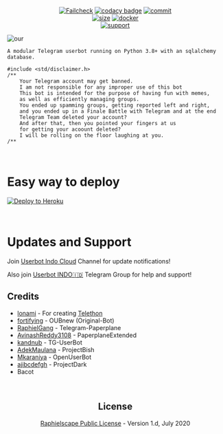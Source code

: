 <p align="center">
    <a href="https://github.com/rizgustiadi/AkenoXNew/actions?query=workflow%3AFailCheck" > <img src="https://img.shields.io/github/workflow/status/rizgustiadi/AkenoXNew/FailCheck/sql-extended?style=for-the-badge&logo=github-actions&logoColor=white" alt="Failcheck" /></a>
    <a href="https://www.codacy.com/manual/rizgustiadi/AkenoXNew?utm_source=github.com&utm_medium=referral&utm_content=rizgustiadi/AkenoXNew&utm_campaign=Badge_Grade"><img src="https://img.shields.io/codacy/grade/c460544d68334a51b84c83ce8d3a1e98?style=for-the-badge&logo=codacy" alt="codacy badge" /></a>
    <a href="https://github.com/rizgustiadi/AkenoXNew/commits/sql-extended"><img src="https://img.shields.io/github/last-commit/rizgustiadi/AkenoXNew/sql-extended?style=for-the-badge&logo=github" alt="commit" /></a></br>
    <a href="https://github.com/rizgustiadi/AkenoXNew"><img src="https://img.shields.io/github/repo-size/rizgustiadi/AkenoXNew?style=for-the-badge&logo=github" alt="size" /></a>
    <a href="https://hub.docker.com/r/rizgustiadi/AkenoXNew"> <img src="https://img.shields.io/docker/image-size/rizgustiadi/AkenoXNew/latest?color=red&label=Docker%20Size&style=for-the-badge&logo=docker&logoColor=white" alt="docker" /></a></br>
    <a href="https://t.me/userbotindo"> <img src="https://img.shields.io/badge/telegram-Support_Group-blue?style=social&logo=telegram" alt="support" /></a>
</p>

![our](https://telegra.ph/file/42d57cae901ae6b0322ba.jpg)

`
 A modular Telegram userbot running on Python 3.8+ with an sqlalchemy database.
`

```
#include <std/disclaimer.h>
/**
    Your Telegram account may get banned.
    I am not responsible for any improper use of this bot
    This bot is intended for the purpose of having fun with memes,
    as well as efficiently managing groups.
    You ended up spamming groups, getting reported left and right,
    and you ended up in a Finale Battle with Telegram and at the end
    Telegram Team deleted your account?
    And after that, then you pointed your fingers at us
    for getting your acoount deleted?
    I will be rolling on the floor laughing at you.
/**
```

<p align="center">&nbsp;</p>

# Easy way to deploy
<p><a href="https://heroku.com/deploy?template=https://github.com/rizgustiadi/AkenoXNew/main"> <img src="https://www.herokucdn.com/deploy/button.svg" alt="Deploy to Heroku" /></a></p>


<p align="center">&nbsp;</p>





# Updates and Support

Join <a href="https://t.me/userbotindocloud">Userbot Indo Cloud</a> Channel for update notifications!

Also join <a href="https://t.me/userbotindo">Userbot INDO🇮🇩</a> Telegram Group for help and support!







## Credits
* [lonami](https://lonami.dev) - For creating [Telethon](https://github.com/LonamiWebs/Telethon)
* [fortifying](https://github.com/fortifying/OUBnew) - OUBnew (Original-Bot)
* [RaphielGang](https://github.com/RaphielGang) - Telegram-Paperplane
* [AvinashReddy3108](https://github.com/AvinashReddy3108) - PaperplaneExtended
* [kandnub](https://github.com/kandnub) - TG-UserBot
* [AdekMaulana](https://github.com/adekmaulana) - ProjectBish
* [Mkaraniya](https://github.com/mkaraniya) - OpenUserBot
* [ajibcdefgh](https://github.com/Ajibcdefgh) - ProjectDark
* Bacot
<p align="center">&nbsp;</p>
<h2 align="center">License</h2>
<p align="center"><a href="https://github.com/rizgustiadi/AkenoXNew/main/LICENSE">Raphielscape Public License</a> - Version 1.d, July 2020</p>
